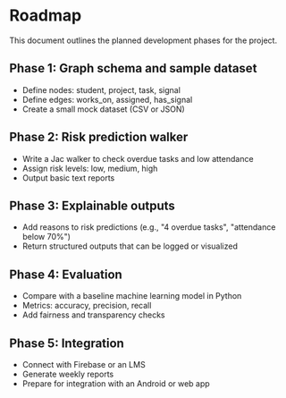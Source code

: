 # Roadmap

This document outlines the planned development phases for the project.

## Phase 1: Graph schema and sample dataset
- Define nodes: student, project, task, signal
- Define edges: works_on, assigned, has_signal
- Create a small mock dataset (CSV or JSON)

## Phase 2: Risk prediction walker
- Write a Jac walker to check overdue tasks and low attendance
- Assign risk levels: low, medium, high
- Output basic text reports

## Phase 3: Explainable outputs
- Add reasons to risk predictions (e.g., "4 overdue tasks", "attendance below 70%")
- Return structured outputs that can be logged or visualized

## Phase 4: Evaluation
- Compare with a baseline machine learning model in Python
- Metrics: accuracy, precision, recall
- Add fairness and transparency checks

## Phase 5: Integration
- Connect with Firebase or an LMS
- Generate weekly reports
- Prepare for integration with an Android or web app
